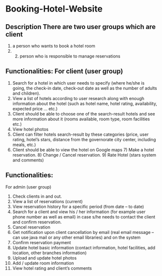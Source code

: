 # Booking-Hotel-Website
## Description There are two user groups which are client 
1) a person who wants to book a hotel room 
2) 2) person who is responsible to manage reservations 
## Functionalities: For client (user group) 
1) Search for a hotel in which user needs to specify (where he/she is going, the check-in date, check-out date as well as the number of adults and children). 
2) View a list of hotels according to user research along with enough information about the hotel (such as hotel name, hotel rating, availability, expected price ... etc.) 
3) Client should be able to choose one of the search-result hotels and see more information about it (rooms available, room type, room facilities etc.) 
4) View hotel photos 
5) Client can filter hotels search-result by these categories (price, user rating, hotel’s stars, distance from the governorate city center, including meals, etc.) 
6) Client should be able to view the hotel on Google maps 7) Make a hotel reservation. 8) Change / Cancel reservation. 9) Rate Hotel (stars system and comments) 
## Functionalities: 
For admin (user group) 
1) Check clients in and out. 
2) View a list of reservations (current) 
3) View reservation history for a specific period (from date – to date) 
4) Search for a client and view his / her information (for example user phone number as well as email) in case s/he needs to contact the client and confirm reservation. 
5) Cancel reservation 
6) Get notification upon client cancellation by email (real email message – can use java mail or any other email libraries) and on the system 
7) Confirm reservation payment 
8) Update hotel basic information (contact information, hotel facilities, add location, other branches information) 
9) Upload and update hotel photos 
10) Add / update room information 
11) View hotel rating and client’s comments

